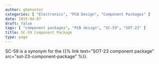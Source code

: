 ```yaml
---
author: gbmhunter
categories: [ "Electronics", "PCB Design", "Component Packages" ]
date: 2015-04-07
draft: false
tags: [ "component packages", "PCB design", "SC-59", "SOT-23" ]
title: SC-59 Component Package
type: page
---
```


SC-59 is a synonym for the {{% link text="SOT-23 component package" src="sot-23-component-package" %}}.

